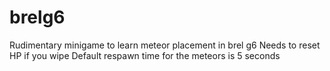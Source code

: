 # brelg6
Rudimentary minigame to learn meteor placement in brel g6
Needs to reset HP if you wipe
Default respawn time for the meteors is 5 seconds
